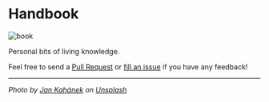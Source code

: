 # Handbook

![book](https://images.unsplash.com/photo-1483546363825-7ebf25fb7513?ixlib=rb-1.2.1&ixid=MnwxMjA3fDB8MHxwaG90by1wYWdlfHx8fGVufDB8fHx8&auto=format&fit=crop&w=1740&q=80)

Personal bits of living knowledge.

Feel free to send a [Pull Request](https://github.com/davidgasquez/handbook/pulls) or [fill an issue](https://github.com/davidgasquez/handbok/issues) if you have any feedback!


---

_Photo by [Jan Kahánek](https://unsplash.com/@honza_kahanek) on [Unsplash](https://unsplash.com)_
